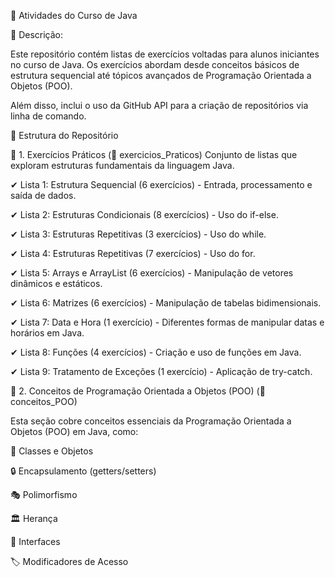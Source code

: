 📌 Atividades do Curso de Java

📌 Descrição:

Este repositório contém listas de exercícios voltadas para alunos iniciantes no curso de Java. Os exercícios abordam desde conceitos básicos de estrutura sequencial até tópicos avançados de Programação Orientada a Objetos (POO).

Além disso, inclui o uso da GitHub API para a criação de repositórios via linha de comando.

📂 Estrutura do Repositório

📝 1. Exercícios Práticos (📂 exercicios_Praticos)
Conjunto de listas que exploram estruturas fundamentais da linguagem Java.

✔ Lista 1: Estrutura Sequencial (6 exercícios) - Entrada, processamento e saída de dados.

✔ Lista 2: Estruturas Condicionais (8 exercícios) - Uso do if-else.

✔ Lista 3: Estruturas Repetitivas (3 exercícios) - Uso do while.

✔ Lista 4: Estruturas Repetitivas (7 exercícios) - Uso do for.

✔ Lista 5: Arrays e ArrayList (6 exercícios) - Manipulação de vetores dinâmicos e estáticos.

✔ Lista 6: Matrizes (6 exercícios) - Manipulação de tabelas bidimensionais.

✔ Lista 7: Data e Hora (1 exercício) - Diferentes formas de manipular datas e horários em Java.

✔ Lista 8: Funções (4 exercícios) - Criação e uso de funções em Java.

✔ Lista 9: Tratamento de Exceções (1 exercício) - Aplicação de try-catch.

🔹 2. Conceitos de Programação Orientada a Objetos (POO) (📂 conceitos_POO)

Esta seção cobre conceitos essenciais da Programação Orientada a Objetos (POO) em Java, como:

📌 Classes e Objetos

🔒 Encapsulamento (getters/setters)

🎭 Polimorfismo

🏛️ Herança

🔄 Interfaces

🏷️ Modificadores de Acesso
